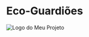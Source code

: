 # Eco-Guardiões

![Logo do Meu Projeto](sprites/spr_fundo/2736b519-1ca0-41db-a49c-9291d469c23a.png)
